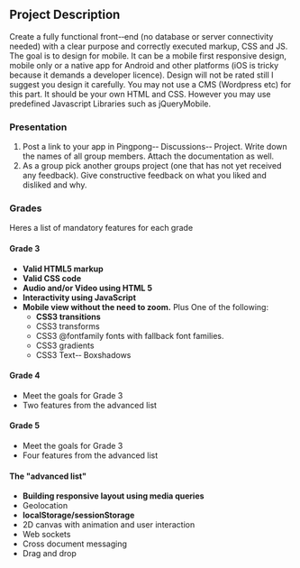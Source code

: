 Project Description
---
Create a fully functional front-­‐end (no database or server connectivity needed) with a clear purpose and correctly executed markup, CSS and JS. The goal is to design for mobile. It can be a mobile first responsive design, mobile only or a native app for Android and other platforms (iOS is tricky because it demands a developer licence). Design will not be rated still I suggest you design it carefully. You may not use a CMS (Wordpress etc) for this part. It should be your own HTML and CSS. However you may use predefined Javascript Libraries such as jQueryMobile.

### Presentation

1. Post a link to your app in Pingpong-­‐ Discussions-­‐ Project. Write down the names of all group members. Attach the documentation as well.
2. As a group pick another groups project (one that has not yet received any feedback). Give constructive feedback on what you liked and disliked and why. 

### Grades

Heres a list of mandatory features for each grade

#### Grade 3
* **Valid HTML5 markup**
* **Valid CSS code**
* **Audio and/or Video using HTML 5**
* **Interactivity using JavaScript**
* **Mobile view without the need to zoom.** Plus One of the following:
    * **CSS3 transitions**
    * CSS3 transforms
    * CSS3 @fontfamily fonts with fallback font families.
    * CSS3 gradients
    * CSS3 Text-­‐ Boxshadows

#### Grade 4
* Meet the goals for Grade 3
* Two features from the advanced list

#### Grade 5
* Meet the goals for Grade 3
* Four features from the advanced list

#### The "advanced list"
* **Building responsive layout using media queries**
* Geolocation
* **localStorage/sessionStorage**
* 2D canvas with animation and user interaction
* Web sockets
* Cross document messaging
* Drag and drop